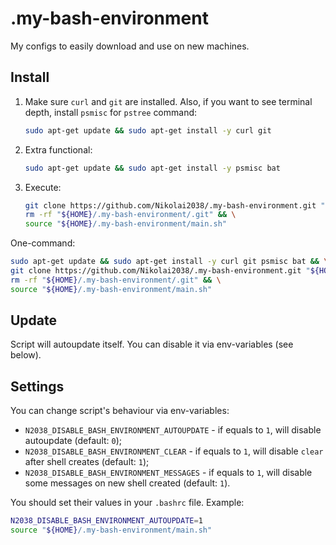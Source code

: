 # .my-bash-environment

My configs to easily download and use on new machines.

## Install

1. Make sure `curl` and `git` are installed. Also, if you want to see terminal depth, install `psmisc` for `pstree` command:

   ```bash
   sudo apt-get update && sudo apt-get install -y curl git
   ```

2. Extra functional:

   ```bash
   sudo apt-get update && sudo apt-get install -y psmisc bat
   ```

3. Execute:

    ```bash
   git clone https://github.com/Nikolai2038/.my-bash-environment.git "${HOME}/.my-bash-environment" && \
   rm -rf "${HOME}/.my-bash-environment/.git" && \
   source "${HOME}/.my-bash-environment/main.sh"
    ```

One-command:

```bash
sudo apt-get update && sudo apt-get install -y curl git psmisc bat && \
git clone https://github.com/Nikolai2038/.my-bash-environment.git "${HOME}/.my-bash-environment" && \
rm -rf "${HOME}/.my-bash-environment/.git" && \
source "${HOME}/.my-bash-environment/main.sh"
```

## Update

Script will autoupdate itself. You can disable it via env-variables (see below).

## Settings

You can change script's behaviour via env-variables:

- `N2038_DISABLE_BASH_ENVIRONMENT_AUTOUPDATE` - if equals to `1`, will disable autoupdate (default: `0`);
- `N2038_DISABLE_BASH_ENVIRONMENT_CLEAR` - if equals to `1`, will disable `clear` after shell creates (default: `1`);
- `N2038_DISABLE_BASH_ENVIRONMENT_MESSAGES` - if equals to `1`, will disable some messages on new shell created (default: `1`).

You should set their values in your `.bashrc` file. Example:

```bash
N2038_DISABLE_BASH_ENVIRONMENT_AUTOUPDATE=1
source "${HOME}/.my-bash-environment/main.sh"
```
